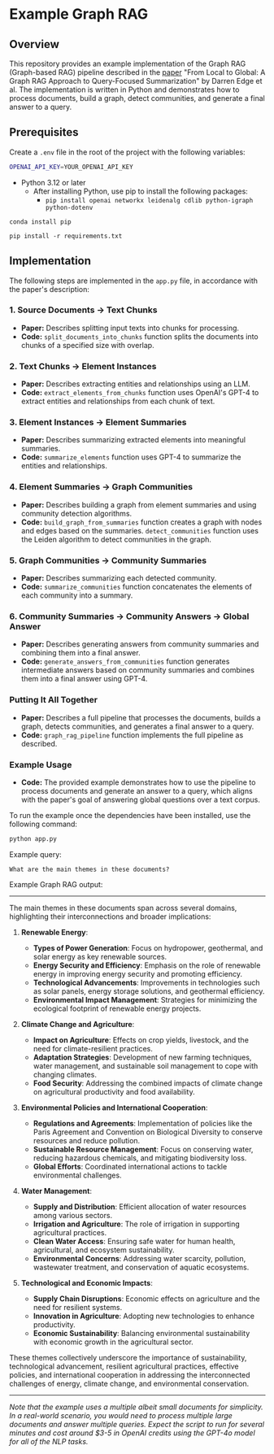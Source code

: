 # Example Graph RAG

## Overview

This repository provides an example implementation of the Graph RAG (Graph-based RAG) pipeline described in the [paper](https://arxiv.org/abs/2404.16130) "From Local to Global: A Graph RAG Approach to Query-Focused Summarization" by Darren Edge et al. The implementation is written in Python and demonstrates how to process documents, build a graph, detect communities, and generate a final answer to a query.

## Prerequisites

Create a `.env` file in the root of the project with the following variables:

```bash
OPENAI_API_KEY=YOUR_OPENAI_API_KEY
```

- Python 3.12 or later
  - After installing Python, use pip to install the following packages:
    - `pip install openai networkx leidenalg cdlib python-igraph python-dotenv`

```
conda install pip

pip install -r requirements.txt
```    

## Implementation

The following steps are implemented in the `app.py` file, in accordance with the paper's description:

### 1. Source Documents → Text Chunks

- **Paper:** Describes splitting input texts into chunks for processing.
- **Code:** `split_documents_into_chunks` function splits the documents into chunks of a specified size with overlap.

### 2. Text Chunks → Element Instances

- **Paper:** Describes extracting entities and relationships using an LLM.
- **Code:** `extract_elements_from_chunks` function uses OpenAI's GPT-4 to extract entities and relationships from each chunk of text.

### 3. Element Instances → Element Summaries

- **Paper:** Describes summarizing extracted elements into meaningful summaries.
- **Code:** `summarize_elements` function uses GPT-4 to summarize the entities and relationships.

### 4. Element Summaries → Graph Communities

- **Paper:** Describes building a graph from element summaries and using community detection algorithms.
- **Code:** `build_graph_from_summaries` function creates a graph with nodes and edges based on the summaries. `detect_communities` function uses the Leiden algorithm to detect communities in the graph.

### 5. Graph Communities → Community Summaries

- **Paper:** Describes summarizing each detected community.
- **Code:** `summarize_communities` function concatenates the elements of each community into a summary.

### 6. Community Summaries → Community Answers → Global Answer

- **Paper:** Describes generating answers from community summaries and combining them into a final answer.
- **Code:** `generate_answers_from_communities` function generates intermediate answers based on community summaries and combines them into a final answer using GPT-4.

### Putting It All Together

- **Paper:** Describes a full pipeline that processes the documents, builds a graph, detects communities, and generates a final answer to a query.
- **Code:** `graph_rag_pipeline` function implements the full pipeline as described.

### Example Usage

- **Code:** The provided example demonstrates how to use the pipeline to process documents and generate an answer to a query, which aligns with the paper's goal of answering global questions over a text corpus.

To run the example once the dependencies have been installed, use the following command:

```bash
python app.py
```

Example query:

```
What are the main themes in these documents?
```

Example Graph RAG output:

---

The main themes in these documents span across several domains, highlighting their interconnections and broader implications:

1. **Renewable Energy**:
    - **Types of Power Generation**: Focus on hydropower, geothermal, and solar energy as key renewable sources.
    - **Energy Security and Efficiency**: Emphasis on the role of renewable energy in improving energy security and promoting efficiency.
    - **Technological Advancements**: Improvements in technologies such as solar panels, energy storage solutions, and geothermal efficiency.
    - **Environmental Impact Management**: Strategies for minimizing the ecological footprint of renewable energy projects.

2. **Climate Change and Agriculture**:
    - **Impact on Agriculture**: Effects on crop yields, livestock, and the need for climate-resilient practices.
    - **Adaptation Strategies**: Development of new farming techniques, water management, and sustainable soil management to cope with changing climates.
    - **Food Security**: Addressing the combined impacts of climate change on agricultural productivity and food availability.

3. **Environmental Policies and International Cooperation**:
    - **Regulations and Agreements**: Implementation of policies like the Paris Agreement and Convention on Biological Diversity to conserve resources and reduce pollution.
    - **Sustainable Resource Management**: Focus on conserving water, reducing hazardous chemicals, and mitigating biodiversity loss.
    - **Global Efforts**: Coordinated international actions to tackle environmental challenges.

4. **Water Management**:
    - **Supply and Distribution**: Efficient allocation of water resources among various sectors.
    - **Irrigation and Agriculture**: The role of irrigation in supporting agricultural practices.
    - **Clean Water Access**: Ensuring safe water for human health, agricultural, and ecosystem sustainability.
    - **Environmental Concerns**: Addressing water scarcity, pollution, wastewater treatment, and conservation of aquatic ecosystems.

5. **Technological and Economic Impacts**:
    - **Supply Chain Disruptions**: Economic effects on agriculture and the need for resilient systems.
    - **Innovation in Agriculture**: Adopting new technologies to enhance productivity.
    - **Economic Sustainability**: Balancing environmental sustainability with economic growth in the agricultural sector.

These themes collectively underscore the importance of sustainability, technological advancement, resilient agricultural practices, effective policies, and international cooperation in addressing the interconnected challenges of energy, climate change, and environmental conservation.

---

_Note that the example uses a multiple albeit small documents for simplicity. In a real-world scenario, you would need to process multiple large documents and answer multiple queries. Expect the script to run for several minutes and cost around $3-5 in OpenAI credits using the GPT-4o model for all of the NLP tasks._
````
